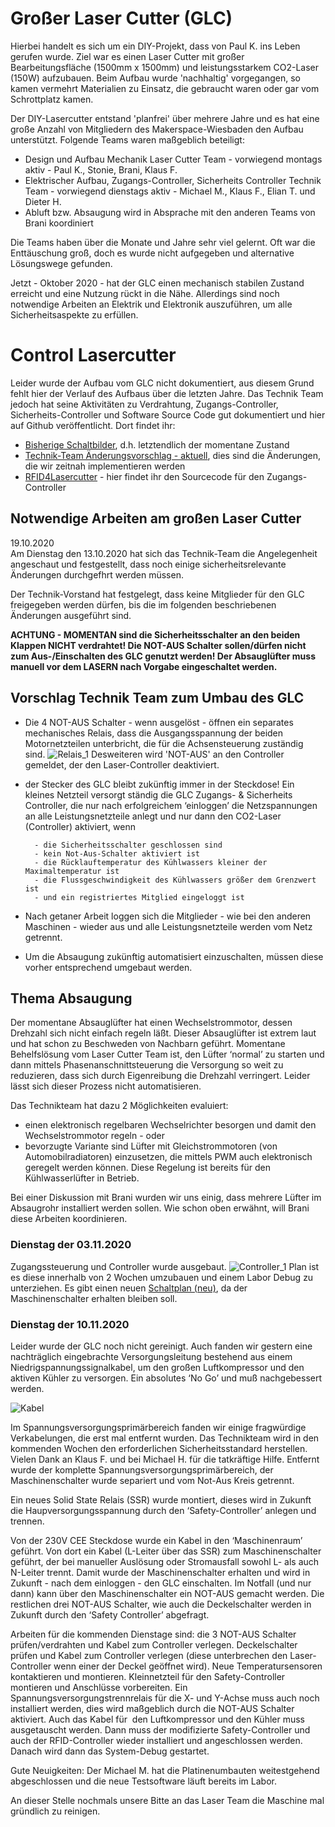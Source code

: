 # Großer Laser Cutter (GLC)
Hierbei handelt es sich um ein DIY-Projekt, dass von Paul K. ins Leben gerufen wurde. Ziel war es einen Laser Cutter mit großer Bearbeitungsfläche (1500mm x 1500mm) und leistungsstarkem CO2-Laser (150W) aufzubauen. Beim Aufbau wurde 'nachhaltig' vorgegangen, so kamen vermehrt Materialien zu Einsatz, die gebraucht waren oder gar vom Schrottplatz kamen.

Der DIY-Lasercutter entstand 'planfrei' über mehrere Jahre und es hat eine große Anzahl von Mitgliedern des Makerspace-Wiesbaden den Aufbau unterstützt. 
Folgende Teams waren maßgeblich beteiligt:
- Design und Aufbau Mechanik
Laser Cutter Team - vorwiegend montags aktiv - Paul K., Stonie, Brani, Klaus F.
- Elektrischer Aufbau, Zugangs-Controller, Sicherheits Controller
Technik Team - vorwiegend dienstags aktiv - Michael M., Klaus F., Elian T. und Dieter H.
- Abluft bzw. Absaugung
wird in Absprache mit den anderen Teams von Brani koordiniert

Die Teams haben über die Monate und Jahre sehr viel gelernt. Oft war die Enttäuschung groß, doch es wurde nicht aufgegeben und alternative Lösungswege gefunden.

Jetzt - Oktober 2020 - hat der GLC einen mechanisch stabilen Zustand erreicht und eine Nutzung rückt in die Nähe.
Allerdings sind noch notwendige Arbeiten an Elektrik und Elektronik auszuführen, um alle Sicherheitsaspekte zu erfüllen.

<h1>Control Lasercutter</h1>
Leider wurde der Aufbau vom GLC nicht dokumentiert, aus diesem Grund fehlt hier der Verlauf des Aufbaus über die letzten Jahre.
Das Technik Team jedoch hat seine Aktivitäten zu Verdrahtung, Zugangs-Controller, Sicherheits-Controller und Software Source Code gut dokumentiert und hier auf Github veröffentlicht. 
Dort findet ihr:

- [Bisherige Schaltbilder](doc/Schaltpläne_gr_LasercutterV5.pdf), d.h. letztendlich der momentane Zustand
- [Technik-Team Änderungsvorschlag - aktuell](doc/Schaltpläne_gr_LasercutterV6.pdf), dies sind die Änderungen, die wir zeitnah implementieren werden
- [RFID4Lasercutter](https://github.com/makerspace-wi/RFID4Lasercutter.git) - hier findet ihr den Sourcecode für den Zugangs-Controller

<h2>Notwendige Arbeiten am großen Laser Cutter</h2>
19.10.2020<br>
Am Dienstag den 13.10.2020 hat sich das Technik-Team die Angelegenheit angeschaut und festgestellt, dass noch einige sicherheitsrelevante Änderungen durchgefhrt werden müssen.

Der Technik-Vorstand hat festgelegt, dass keine Mitglieder für den GLC freigegeben werden dürfen, bis die im folgenden beschriebenen Änderungen ausgeführt sind.

		
<b>ACHTUNG - MOMENTAN sind die Sicherheitsschalter an den beiden Klappen NICHT verdrahtet!
Die NOT-AUS Schalter sollen/dürfen nicht zum Aus-/Einschalten des GLC genutzt werden!
Der Absauglüfter muss manuell vor dem LASERN nach Vorgabe eingeschaltet werden.
</b>

<h2>Vorschlag Technik Team zum Umbau des GLC</h2>

- Die 4 NOT-AUS Schalter - wenn ausgelöst - öffnen ein separates mechanisches Relais, dass die Ausgangsspannung der beiden Motornetzteilen unterbricht, die für die Achsensteuerung zuständig sind.
![Relais_1](doc/IMG_20201015_221211.jpg)
Desweiteren wird 'NOT-AUS' an den Controller gemeldet, der den Laser-Controller deaktiviert.
- der Stecker des GLC bleibt zukünftig immer in der Steckdose! Ein kleines Netzteil
versorgt ständig die GLC Zugangs- & Sicherheits Controller, die nur nach erfolgreichem ‘einloggen’ die Netzspannungen an alle Leistungsnetzteile anlegt und nur dann den CO2-Laser (Controller) aktiviert, wenn

		- die Sicherheitsschalter geschlossen sind
		- kein Not-Aus-Schalter aktiviert ist
		- die Rücklauftemperatur des Kühlwassers kleiner der Maximaltemperatur ist
		- die Flussgeschwindigkeit des Kühlwassers größer dem Grenzwert ist
		- und ein registriertes Mitglied eingeloggt ist

- Nach getaner Arbeit loggen sich die Mitglieder - wie bei den anderen Maschinen - wieder aus und alle Leistungsnetzteile werden vom Netz getrennt.

- Um die Absaugung zukünftig automatisiert einzuschalten, müssen diese vorher entsprechend umgebaut werden.

<h2>Thema Absaugung</h2>
Der momentane Absauglüfter hat einen Wechselstrommotor, dessen Drehzahl sich nicht einfach regeln läßt.
Dieser Absauglüfter ist extrem laut und hat schon zu Beschweden von Nachbarn geführt.
Momentane Behelfslösung vom Laser Cutter Team ist, den Lüfter ‘normal’ zu starten und dann mittels Phasenanschnittsteuerung die Versorgung so weit zu reduzieren, dass sich durch Eigenreibung die Drehzahl verringert.
Leider lässt sich dieser Prozess nicht automatisieren.

Das Technikteam hat dazu 2 Möglichkeiten evaluiert:

- einen elektronisch regelbaren	Wechselrichter besorgen und damit den Wechselstrommotor regeln - oder	
- bevorzugte Variante sind Lüfter mit Gleichstrommotoren (von Automobilradiatoren) einzusetzen, die mittels PWM auch elektronisch geregelt werden können. Diese Regelung ist bereits für den Kühlwasserlüfter in Betrieb.

Bei einer Diskussion mit Brani wurden wir uns einig, dass mehrere Lüfter im Absaugrohr installiert werden sollen. Wie schon oben erwähnt, will Brani diese Arbeiten koordinieren.

<h3>Dienstag der 03.11.2020</h3>

Zugangssteuerung und Controller wurde ausgebaut.
![Controller_1](doc/IMG_7328.jpg)
Plan ist es diese innerhalb von 2 Wochen umzubauen und einem Labor Debug zu unterziehen.
Es gibt einen neuen [Schaltplan (neu)](doc/Schaltpläne_gr_LasercutterV6.pdf), da der Maschinenschalter erhalten bleiben soll.


<h3>Dienstag der 10.11.2020</h3>

Leider wurde der GLC noch nicht gereinigt. Auch fanden wir gestern eine nachträglich eingebrachte Versorgungsleitung bestehend aus einem Niedrigspannungssignalkabel, um den großen Luftkompressor und den aktiven Kühler zu versorgen. Ein absolutes ‘No Go’ und muß nachgebessert werden.

![Kabel](doc/IMG_7355.jpg)

Im Spannungsversorgungsprimärbereich fanden wir einige fragwürdige Verkabelungen, die erst mal entfernt wurden.
Das Technikteam wird in den kommenden Wochen den erforderlichen Sicherheitsstandard herstellen.
Vielen Dank an Klaus F. und bei Michael H. für die tatkräftige Hilfe.
Entfernt wurde der komplette Spannungsversorgungsprimärbereich, der Maschinenschalter wurde separiert und vom Not-Aus Kreis getrennt.

Ein neues Solid State Relais (SSR) wurde montiert, dieses wird in Zukunft die Haupversorgungsspannung durch den ‘Safety-Controller’ anlegen und trennen.

Von der 230V CEE Steckdose wurde ein Kabel in den ‘Maschinenraum’ geführt.
Von dort ein Kabel (L-Leiter über das SSR) zum Maschinenschalter geführt, der bei manueller Auslösung oder Stromausfall sowohl L- als auch N-Leiter trennt.
Damit wurde der Maschinenschalter erhalten und wird in Zukunft - nach dem einloggen - den GLC einschalten.
Im Notfall (und nur dann) kann über den Maschinenschalter ein NOT-AUS gemacht werden.
Die restlichen drei NOT-AUS Schalter, wie auch die Deckelschalter werden in Zukunft durch den ‘Safety Controller’ abgefragt.

Arbeiten für die kommenden Dienstage sind: 
die 3 NOT-AUS Schalter prüfen/verdrahten und Kabel zum Controller verlegen. Deckelschalter prüfen und Kabel zum Controller verlegen (diese unterbrechen den Laser-Controller wenn einer der Deckel geöffnet wird). Neue Temperatursensoren kontaktieren und montieren. Kleinnetzteil für den Safety-Controller montieren und Anschlüsse vorbereiten.
Ein Spannungsversorgungstrennrelais für die X- und Y-Achse muss auch noch installiert werden, dies wird maßgeblich durch die NOT-AUS Schalter aktiviert.
Auch das Kabel für  den Luftkompressor und den Kühler muss ausgetauscht werden.
Dann muss der modifizierte Safety-Controller und auch der RFID-Controller wieder installiert und angeschlossen werden.
Danach wird dann das System-Debug gestartet.

Gute Neuigkeiten: Der Michael M. hat die Platinenumbauten weitestgehend abgeschlossen und die neue Testsoftware läuft bereits im Labor.

An dieser Stelle nochmals unsere Bitte an das Laser Team die Maschine mal gründlich zu reinigen.

